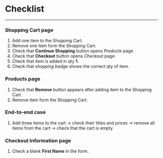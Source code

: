 # Checklist

---
### Shopping Cart page

1. Add one item to the Shopping Cart. </br>
2. Remove one item form the Shopping Cart. </br>
3. Check that **Continue Shopping** button opens *Products* page. </br>
4. Check that **Checkout** button opens *Checkout* page.</br>
5. Check that item is added in qty **1**.</br>
6. Check that *shopping badge* shows the correct qty of item.

### Products page
1. Check that **Remove** button appears after adding item to the Shopping Cart.</br>
2. Remove item form the Shopping Cart.</br>

### End-to-end case
1.  Add three items to the cart -> check their titles and prices -> remove all items from the cart -> check that the 
cart is empty<br/>

### Checkout Information page
1. Check a blank **First Name** in the form.</br>

